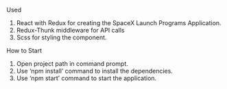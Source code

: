  Used
1.	React with Redux for creating the SpaceX Launch Programs Application.
2.	Redux-Thunk middleware for  API calls
3.	Scss for styling the component.

How to Start
1.	Open project path in command prompt.
2.	Use ‘npm install’ command to install the dependencies.
3.	Use ‘npm start’ command to start the application.
